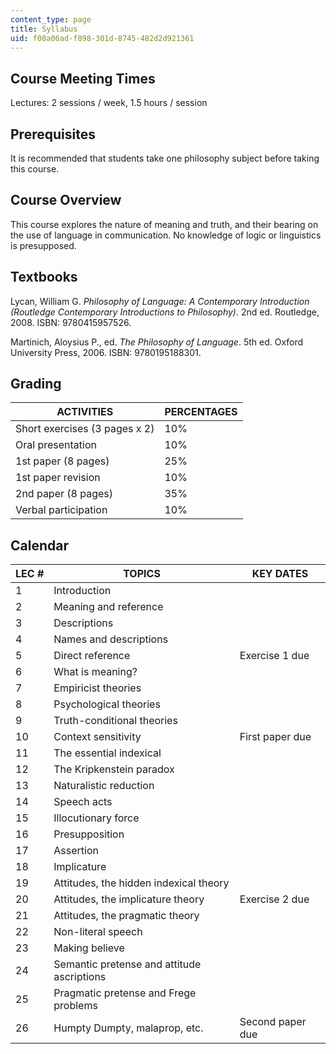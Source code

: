 ```yaml
---
content_type: page
title: Syllabus
uid: f08a06ad-f898-301d-8745-482d2d921361
---
```


Course Meeting Times
--------------------

Lectures: 2 sessions / week, 1.5 hours / session

Prerequisites
-------------

It is recommended that students take one philosophy subject before taking this course.

Course Overview
---------------

This course explores the nature of meaning and truth, and their bearing on the use of language in communication. No knowledge of logic or linguistics is presupposed.

Textbooks
---------

Lycan, William G. _Philosophy of Language: A Contemporary Introduction (Routledge Contemporary Introductions to Philosophy)_. 2nd ed. Routledge, 2008. ISBN: 9780415957526. 

Martinich, Aloysius P., ed. _The Philosophy of Language_. 5th ed. Oxford University Press, 2006. ISBN: 9780195188301.

Grading
-------

| ACTIVITIES | PERCENTAGES |
| --- | --- |
| Short exercises (3 pages x 2) | 10% |
| Oral presentation | 10% |
| 1st paper (8 pages) | 25% |
| 1st paper revision | 10% |
| 2nd paper (8 pages) | 35% |
| Verbal participation | 10% 

Calendar
--------

| LEC # | TOPICS | KEY DATES |
| --- | --- | --- |
| 1 | Introduction | &nbsp; |
| 2 | Meaning and reference | &nbsp; |
| 3 | Descriptions | &nbsp; |
| 4 | Names and descriptions | &nbsp; |
| 5 | Direct reference | Exercise 1 due |
| 6 | What is meaning? | &nbsp; |
| 7 | Empiricist theories | &nbsp; |
| 8 | Psychological theories | &nbsp; |
| 9 | Truth-conditional theories | &nbsp; |
| 10 | Context sensitivity | First paper due |
| 11 | The essential indexical | &nbsp; |
| 12 | The Kripkenstein paradox | &nbsp; |
| 13 | Naturalistic reduction | &nbsp; |
| 14 | Speech acts | &nbsp; |
| 15 | Illocutionary force | &nbsp; |
| 16 | Presupposition | &nbsp; |
| 17 | Assertion | &nbsp; |
| 18 | Implicature | &nbsp; |
| 19 | Attitudes, the hidden indexical theory | &nbsp; |
| 20 | Attitudes, the implicature theory | Exercise 2 due |
| 21 | Attitudes, the pragmatic theory | &nbsp; |
| 22 | Non-literal speech | &nbsp; |
| 23 | Making believe | &nbsp; |
| 24 | Semantic pretense and attitude ascriptions | &nbsp; |
| 25 | Pragmatic pretense and Frege problems | &nbsp; |
| 26 | Humpty Dumpty, malaprop, etc. | Second paper due